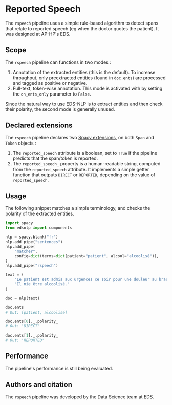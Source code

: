 # Reported Speech

The `rspeech` pipeline uses a simple rule-based algorithm to detect spans that relate to reported speech (eg when the doctor quotes the patient). It was designed at AP-HP's EDS.

## Scope

The `rspeech` pipeline can functions in two modes :

1. Annotation of the extracted entities (this is the default). To increase throughput, only preextracted entities (found in `doc.ents`) are processed and tagged as positive or negative.
2. Full-text, token-wise annotation. This mode is activated with by setting the `on_ents_only` parameter to `False`.

Since the natural way to use EDS-NLP is to extract entities and then check their polarity, the second mode is generally unused.

## Declared extensions

The `rspeech` pipeline declares two [Spacy extensions](https://spacy.io/usage/processing-pipelines#custom-components-attributes), on both `Span` and `Token` objects :

1. The `reported_speech` attribute is a boolean, set to `True` if the pipeline predicts that the span/token is reported.
2. The `reported_speech_` property is a human-readable string, computed from the `reported_speech` attribute. It implements a simple getter function that outputs `DIRECT` or `REPORTED`, depending on the value of `reported_speech`.

## Usage

The following snippet matches a simple terminology, and checks the polarity of the extracted entities.

```python
import spacy
from edsnlp import components

nlp = spacy.blank("fr")
nlp.add_pipe("sentences")
nlp.add_pipe(
    "matcher",
    config=dict(terms=dict(patient="patient", alcool="alcoolisé")),
)
nlp.add_pipe("rspeech")

text = (
    "Le patient est admis aux urgences ce soir pour une douleur au bras. "
    "Il nie être alcoolisé."
)

doc = nlp(text)

doc.ents
# Out: [patient, alcoolisé]

doc.ents[0]._.polarity_
# Out: 'DIRECT'

doc.ents[1]._.polarity_
# Out: 'REPORTED'
```

## Performance

The pipeline's performance is still being evaluated.

## Authors and citation

The `rspeech` pipeline was developed by the Data Science team at EDS.
